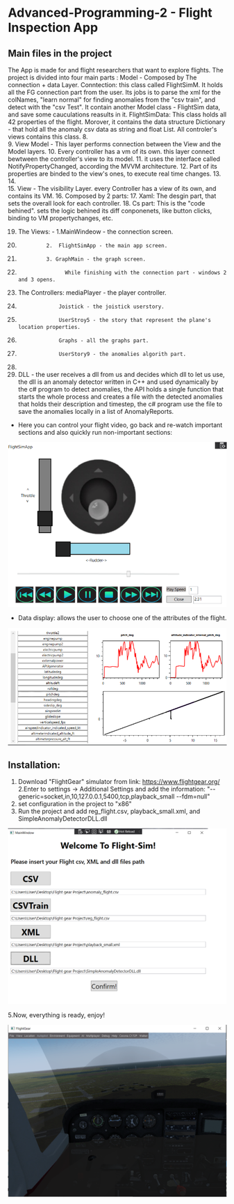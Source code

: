 # Advanced-Programming-2 - Flight Inspection App

## Main files in the project
The App is made for and flight researchers that want to explore flights.
The project is divided into four main parts : 
  Model - Composed by The connection + data Layer.
         Conntection: this class called FlightSimM. It holds all the FG connection part from the user.
                      Its jobs is to parse the xml for the colNames, "learn normal" for finding anomalies from the "csv train", and detect with the "csv
                      Test". It contain another Model class - FlightSim data, and save some cauculations reasults in it.
         FlightSimData: This class holds all 42 properties of the flight. Morover, it contains the data structure Dictionary - that hold all the
                        anomaly csv data as string and float List.
                          All controler's views contains this class.
8.                         
9. View Model -  This layer performs connection between the View and the Model layers. 
10.              Every controller has a vm of its own. this layer connect bewtween the controller's view to its model.
11.              it uses the interface called NotifyPropertyChanged, according the MVVM architecture.
12.              Part of its properties are binded to the view's ones, to execute real time changes.
13.              
14.              
15. View - The visibility Layer. every Controller has a view of its own, and contains its VM.
16.        Composed by 2 parts:
17.        Xaml: The desgin part, that sets the overall look for each controller.
18.        Cs part: This is the "code behined". sets the logic behined its diff conponenets, like button clicks, binding to VM propertychanges, etc.
           
19. The Views: - 1.MainWindeow - the connection screen.
20.              2.  FlightSimApp - the main app screen.
21.              3. GraphMain - the graph screen.

22.                    While finishing with the connection part - windows 2 and 3 opens.
                     
23. The Controllers: mediaPlayer - the player controller.
24.                  Joistick - the joistick userstory.
25.                  UserStroy5 - the story that represent the plane's location properties.
26.                  Graphs - all the graphs part.
27.                  UserStory9 - the anomalies algorith part.
28.                      
29. DLL - the user receives a dll from us and decides which dll to let us use, the dll is an anomaly detector written in C++ and used dynamically by the c# program to detect anomalies, the API holds a single function that starts the whole process and creates a file with the detected anomalies that holds their description and timestep, the c# program use the file to save the anomalies locally in a list of AnomalyReports.




- Here you can control your flight video, go back and re-watch important sections and also quickly run non-important sections:


![pj3](https://github.com/HarelMeir/Flight-Sim/blob/master/controllers/images/3.png)

- Data display: allows the user to choose one of the attributes of the flight. 


![pj2](https://github.com/HarelMeir/Flight-Sim/blob/master/controllers/images/2.png)


## Installation:

1. Download "FlightGear" simulator from link: https://www.flightgear.org/
2.Enter to settings -> Additional Settings and add the information:
"--generic=socket,in,10,127.0.0.1,5400,tcp,playback_small
--fdm=null"
3. set configuration in the project to "x86"
4. Run the project and add reg_flight.csv, playback_small.xml, and SimpleAnomalyDetectorDLL.dll

 ![pj1](https://github.com/HarelMeir/Flight-Sim/blob/master/controllers/images/1.png)
 
5.Now, everything is ready, enjoy!

 ![pj5](https://github.com/HarelMeir/Flight-Sim/blob/master/controllers/images/5.png)







